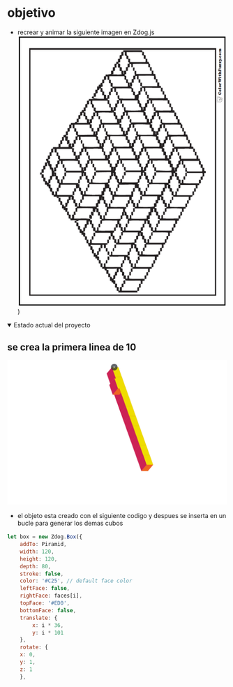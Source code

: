 # objetivo
- recrear y animar la siguiente imagen en Zdog.js
![inspiracion](inspiration.png))

<details open>
<summary>Estado actual del proyecto</summary>

## se crea la primera linea de 10

![primer paso](progres/1.png)
- el objeto esta creado con el siguiente codigo y despues se inserta en un bucle para generar los demas cubos
```JavaScript
let box = new Zdog.Box({
    addTo: Piramid,
    width: 120,
    height: 120,
    depth: 80,
    stroke: false,
    color: '#C25', // default face color
    leftFace: false,
    rightFace: faces[i],
    topFace: '#ED0',
    bottomFace: false,
    translate: {
        x: i * 36,
        y: i * 101
    },
    rotate: {
    x: 0,
    y: 1,
    z: 1
    },
```

</details>